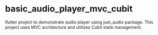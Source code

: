 # basic_audio_player_mvc_cubit

flutter project to demonstrate audio player using just_audio package. This project uses MVC architecture and utilizes Cubit state management.
